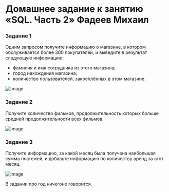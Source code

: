 # Домашнее задание к занятию «SQL. Часть 2» Фадеев Михаил

### Задание 1

Одним запросом получите информацию о магазине, в котором обслуживается более 300 покупателей, и выведите в результат следующую информацию: 
- фамилия и имя сотрудника из этого магазина;
- город нахождения магазина;
- количество пользователей, закреплённых в этом магазине.

![image](https://github.com/FadMikhail/SQL_2/assets/132131230/bf098b05-ea7d-463c-8301-85516a2bdec3)

### Задание 2

Получите количество фильмов, продолжительность которых больше средней продолжительности всех фильмов.

![image](https://github.com/FadMikhail/SQL_2/assets/132131230/f11b1645-0e55-4d18-bc9e-8615f9fa85dc)

### Задание 3

Получите информацию, за какой месяц была получена наибольшая сумма платежей, и добавьте информацию по количеству аренд за этот месяц.

![image](https://github.com/FadMikhail/SQL_2/assets/132131230/5dbe4682-e100-452c-a591-157f1b839e11)


В задании про год ничегоне говорится. 
